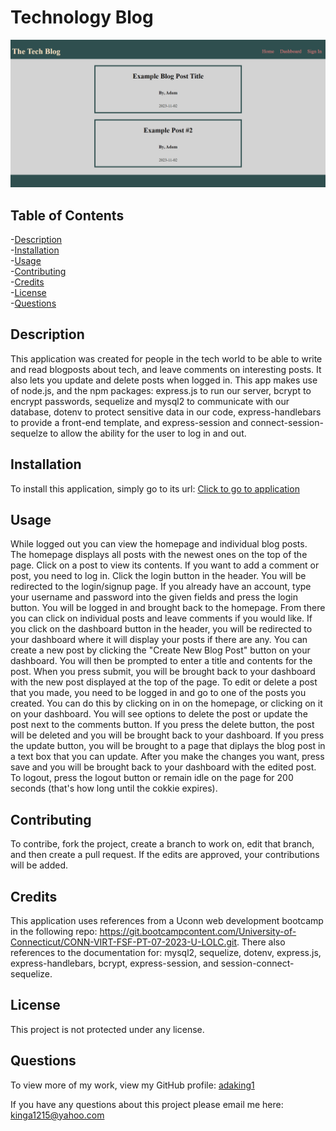 # Technology Blog
 
![image](image.png)  

## Table of Contents
-[Description](#description)  
-[Installation](#installation)  
-[Usage](#usage)  
-[Contributing](#contributing)  
-[Credits](#credits)  
-[License](#license)  
-[Questions](#questions)

## Description
This application was created for people in the tech world to be able to write and read blogposts about tech, and leave comments on interesting posts. It also lets you update and delete posts when logged in. This app makes use of node.js, and the npm packages: express.js to run our server, bcrypt to encrypt passwords, sequelize and mysql2 to communicate with our database, dotenv to protect sensitive data in our code, express-handlebars to provide a front-end template, and express-session and connect-session-sequelze to allow the ability for the user to log in and out.

## Installation
To install this application, simply go to its url: [Click to go to application](https://chilling-citadel-47329-94bcd0d8e6c1.herokuapp.com/)  

## Usage 
While logged out you can view the homepage and individual blog posts. The homepage displays all posts with the newest ones on the top of the page. Click on a post to view its contents. If you want to add a comment or post, you need to log in. Click the login button in the header. You will be redirected to the login/signup page. If you already have an account, type your username and password into the given fields and press the login button. You will be logged in and brought back to the homepage. From there you can click on individual posts and leave comments if you would like. If you click on the dashboard button in the header, you will be redirected to your dashboard where it will display your posts if there are any. You can create a new post by clicking the "Create New Blog Post" button on your dashboard. You will then be prompted to enter a title and contents for the post. When you press submit, you will be brought back to your dashboard with the new post displayed at the top of the page. To edit or delete a post that you made, you need to be logged in and go to one of the posts you created. You can do this by clicking on in on the homepage, or clicking on it on your dashboard. You will see options to delete the post or update the post next to the comments button. If you press the delete button, the post will be deleted and you will be brought back to your dashboard. If you press the update button, you will be brought to a page that diplays the blog post in a text box that you can update. After you make the changes you want, press save and you will be brought back to your dashboard with the edited post. To logout, press the logout button or remain idle on the page for 200 seconds (that's how long until the cokkie expires).


## Contributing
To contribe, fork the project, create a branch to work on, edit that branch, and then create a pull request. If the edits are approved, your contributions will be added.

## Credits
This application uses references from a Uconn web development bootcamp in the following repo: https://git.bootcampcontent.com/University-of-Connecticut/CONN-VIRT-FSF-PT-07-2023-U-LOLC.git. There also references to the documentation for: mysql2, sequelize, dotenv, express.js, express-handlebars, bcrypt, express-session, and session-connect-sequelize.

## License
This project is not protected under any license.

## Questions
To view more of my work, view my GitHub profile: [adaking1](https://github.com/adaking1)

If you have any questions about this project please email me here: kinga1215@yahoo.com

